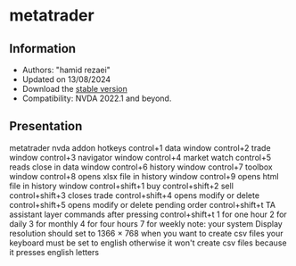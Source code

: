 # metatrader

## Information
* Authors: "hamid rezaei"
* Updated on 13/08/2024
* Download the [stable version][1]
* Compatibility: NVDA 2022.1 and beyond.


## Presentation
metatrader nvda addon hotkeys
control+1 data window
control+2 trade window
control+3 navigator window
control+4 market watch
control+5 reads close in data window
control+6 history window
control+7 toolbox window
control+8 opens xlsx file in history window
control+9 opens html file in history window
control+shift+1 buy
control+shift+2 sell
control+shift+3 closes trade
control+shift+4 opens modify or delete 
control+shift+5 opens modify or delete pending order
control+shift+t TA assistant layer commands
after pressing control+shift+t
1 for one hour
2 for daily
3 for monthly
4 for four hours
7 for weekly
note: your system Display resolution  should set to 1366 × 768
when you want to create csv files your keyboard must be set to english otherwise it won't create csv files because it presses english letters

[1]: https://github.com/hamidrehzaey/MetaTrader-nvda-addon/releases/download/v2024.3/MetaTrader_v2024.3.nvda-addon
